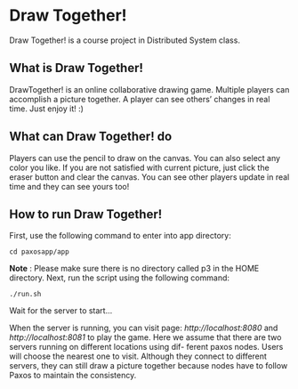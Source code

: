 # Draw Together!
Draw Together! is a course project in Distributed System class. 
## What is Draw Together!
DrawTogether! is an online collaborative drawing game. Multiple players can accomplish a picture together. A player can see others’ changes in real time. Just enjoy it! :)
## What can Draw Together! do
Players can use the pencil to draw on the canvas. You can also select any color you like. If you are not satisfied with current picture, just click the eraser button and clear the canvas. You can see other players update in real time and they can see yours too!
## How to run Draw Together!
First, use the following command to enter into app directory:
```
cd paxosapp/app
```
**Note** : Please make sure there is no directory called p3 in the HOME directory. Next, run the script using the following command:
```
./run.sh
```
Wait for the server to start...

When the server is running, you can visit page: *http://localhost:8080* and *http://localhost:8081* to play the game. Here we assume that there are two servers running on different locations using dif- ferent paxos nodes. Users will choose the nearest one to visit. Although they connect to different servers, they can still draw a picture together because nodes have to follow Paxos to maintain the consistency.
